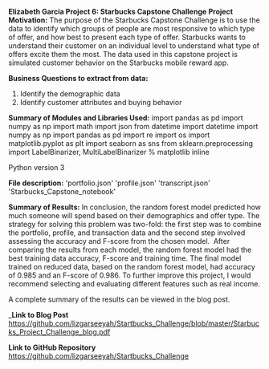 
__Elizabeth Garcia Project 6: Starbucks Capstone Challenge__
__Project Motivation:__
The purpose of the Starbucks Capstone Challenge is to use the 
data to identify which groups of people are most responsive to
which type of offer, and how best to present each type of offer.
Starbucks wants to understand their customer on an individual level to understand what type of
offers excite them the most. The data used in this capstone project
is simulated customer behavior on the Starbucks mobile reward app.


__Business Questions to extract from data:__
1. Identify the demographic data
2. Identify customer attributes and buying behavior

__Summary of Modules and Libraries Used:__
import pandas as pd
import numpy as np
import math
import json
from datetime import datetime
import numpy as np
import pandas as pd
import re
import os
import matplotlib.pyplot as plt
import seaborn as sns
from sklearn.preprocessing import LabelBinarizer, MultiLabelBinarizer
% matplotlib inline
 
 Python version 3

__File description:__
'portfolio.json'
'profile.json'
'transcript.json'
'Starbucks_Capstone_notebook'

__Summary of Results:__
In conclusion, the random forest model predicted how much someone will spend based on their demographics and offer type. The strategy for solving this problem was two-fold: the first step was to combine the portfolio, profile, and transaction data and the second step involved assessing the accuracy and F-score from the chosen model. 
 After comparing the results from each model, the random forest model had the best training data accuracy, F-score and training time. The final model trained on reduced data, based on the random forest model, had accuracy of 0.985 and an F-score of 0.986. To further improve this project, I would recommend selecting and evaluating different features such as real income.


A complete summary of the results can be viewed in the blog post.


___Link to Blog Post__
https://github.com/lizgarseeyah/Startbucks_Challenge/blob/master/Starbucks_Project_Challenge_blog.pdf

__Link to GitHub Repository__
https://github.com/lizgarseeyah/Startbucks_Challenge
